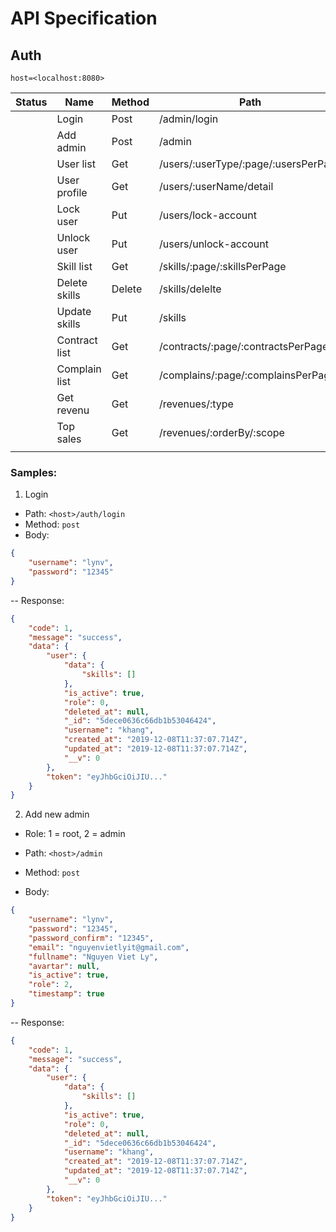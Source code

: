 # API Specification

## Auth

`host=<localhost:8080>`

|Status| Name | Method | Path | Type | Description
|---| -----| -----| ----| ----| -|
|| Login | Post | /admin/login | body/json |
|| Add admin | Post | /admin | body/json |
|| User list| Get | /users/:userType/:page/:usersPerPage|
|| User profile| Get| /users/:userName/detail|
|| Lock user| Put| /users/lock-account| body/json
|| Unlock user| Put| /users/unlock-account| body/json
|| Skill list| Get| /skills/:page/:skillsPerPage|
|| Delete skills| Delete| /skills/delelte|body/json
|| Update skills| Put| /skills|body/json
|| Contract list| Get| /contracts/:page/:contractsPerPage|
|| Complain list| Get| /complains/:page/:complainsPerPage|
|| Get revenu| Get| /revenues/:type|
|| Top sales | Get | /revenues/:orderBy/:scope|
||

### Samples:
1. Login

- Path: `<host>/auth/login`
- Method: `post`
- Body:
```json
{
    "username": "lynv",
    "password": "12345"
}
```
-- Response:
``` json
{
    "code": 1,
    "message": "success",
    "data": {
        "user": {
            "data": {
                "skills": []
            },
            "is_active": true,
            "role": 0,
            "deleted_at": null,
            "_id": "5dece0636c66db1b53046424",
            "username": "khang",
            "created_at": "2019-12-08T11:37:07.714Z",
            "updated_at": "2019-12-08T11:37:07.714Z",
            "__v": 0
        },
        "token": "eyJhbGciOiJIU..."
    }
}
```

2. Add new admin
- Role: 1 = root, 2 = admin


- Path: `<host>/admin`
- Method: `post`
- Body:
```json
{
    "username": "lynv",
    "password": "12345",
    "password_confirm": "12345",
    "email": "nguyenvietlyit@gmail.com",
    "fullname": "Nguyen Viet Ly",
    "avartar": null,
    "is_active": true,
    "role": 2,
    "timestamp": true
}
```
-- Response:
``` json
{
    "code": 1,
    "message": "success",
    "data": {
        "user": {
            "data": {
                "skills": []
            },
            "is_active": true,
            "role": 0,
            "deleted_at": null,
            "_id": "5dece0636c66db1b53046424",
            "username": "khang",
            "created_at": "2019-12-08T11:37:07.714Z",
            "updated_at": "2019-12-08T11:37:07.714Z",
            "__v": 0
        },
        "token": "eyJhbGciOiJIU..."
    }
}
```
